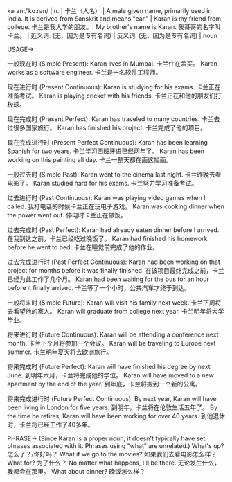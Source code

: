 karan:/ˈkɑːrən/ | n. | 卡兰（人名） | A male given name, primarily used in India.  It is derived from Sanskrit and means "ear." | Karan is my friend from college. 卡兰是我大学的朋友。| My brother's name is Karan. 我哥哥的名字叫卡兰。 | 近义词: (无，因为是专有名词) | 反义词: (无，因为是专有名词) | noun

USAGE->

一般现在时 (Simple Present):
Karan lives in Mumbai. 卡兰住在孟买。
Karan works as a software engineer. 卡兰是一名软件工程师。

现在进行时 (Present Continuous):
Karan is studying for his exams. 卡兰正在准备考试。
Karan is playing cricket with his friends. 卡兰正在和他的朋友们打板球。

现在完成时 (Present Perfect):
Karan has traveled to many countries. 卡兰去过很多国家旅行。
Karan has finished his project. 卡兰完成了他的项目。

现在完成进行时 (Present Perfect Continuous):
Karan has been learning Spanish for two years. 卡兰学习西班牙语已经两年了。
Karan has been working on this painting all day. 卡兰一整天都在画这幅画。

一般过去时 (Simple Past):
Karan went to the cinema last night. 卡兰昨晚去看电影了。
Karan studied hard for his exams. 卡兰努力学习准备考试。


过去进行时 (Past Continuous):
Karan was playing video games when I called. 我打电话的时候卡兰正在玩电子游戏。
Karan was cooking dinner when the power went out. 停电时卡兰正在做饭。


过去完成时 (Past Perfect):
Karan had already eaten dinner before I arrived. 在我到达之前，卡兰已经吃过晚饭了。
Karan had finished his homework before he went to bed. 卡兰在睡觉前完成了他的作业。


过去完成进行时 (Past Perfect Continuous):
Karan had been working on that project for months before it was finally finished.  在该项目最终完成之前，卡兰已经为此工作了几个月。
Karan had been waiting for the bus for an hour before it finally arrived. 卡兰等了一个小时，公共汽车才终于到达。

一般将来时 (Simple Future):
Karan will visit his family next week. 卡兰下周将去看望他的家人。
Karan will graduate from college next year. 卡兰明年将大学毕业。

将来进行时 (Future Continuous):
Karan will be attending a conference next month. 卡兰下个月将参加一个会议。
Karan will be traveling to Europe next summer. 卡兰明年夏天将去欧洲旅行。

将来完成时 (Future Perfect):
Karan will have finished his degree by next June. 到明年六月，卡兰将完成他的学位。
Karan will have moved to a new apartment by the end of the year. 到年底，卡兰将搬到一个新的公寓。

将来完成进行时 (Future Perfect Continuous):
By next year, Karan will have been living in London for five years. 到明年，卡兰将在伦敦生活五年了。
By the time he retires, Karan will have been working for over 40 years. 到他退休时，卡兰将已经工作了40多年。


PHRASE->
(Since Karan is a proper noun, it doesn't typically have set phrases associated with it.  Phrases using "what" are unrelated.)
What's up?  怎么了？/你好吗？
What if we go to the movies? 如果我们去看电影怎么样？
What for? 为了什么？
No matter what happens, I'll be there. 无论发生什么，我都会在那里。
What about dinner? 晚饭怎么样？
